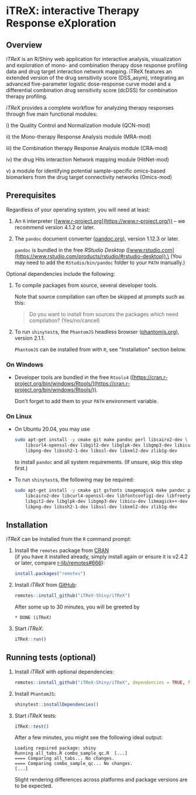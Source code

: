 # iTReX: interactive Therapy Response eXploration

## Overview

_iTReX_ is an R/Shiny web application for interactive analysis, visualization and exploration of mono- and combination therapy dose response profiling data and drug target interaction network mapping.
iTReX features an extended version of the drug sensitivity score (DSS_asym), integrating an advanced five-parameter logistic dose-response curve model and a differential combination drug sensitivity score (dcDSS) for combination therapy profiling.

_iTReX_ provides a complete workflow for analyzing therapy responses through five main functional modules:

i) the Quality Control and Normalization module (QCN-mod)

ii) the Mono-therapy Response Analysis module (MRA-mod)

iii) the Combination therapy Response Analysis module (CRA-mod)

iv) the drug Hits interaction Network mapping module (HitNet-mod)

v) a module for identifying potential sample-specific omics-based biomarkers from the drug target connectivity networks (Omics-mod)

## Prerequisites

Regardless of your operating system, you will need at least:

1. An `R` interpreter ([www.r-project.org](https://www.r-project.org/)) – we recommend version 4.1.2 or later.

1. The `pandoc` document converter ([pandoc.org](https://pandoc.org/)), version 1.12.3 or later.
   <!-- https://github.com/rstudio/rmarkdown/blob/69e6f983/R/render.R#L316-L320 -->

   `pandoc` is bundled in the free _RStudio Desktop_ ([www.rstudio.com](https://www.rstudio.com/products/rstudio/#rstudio-desktop)).\
   (You may need to add the `RStudio/bin/pandoc` folder to your `PATH` manually.)

Optional dependencies include the following:

1. To compile packages from source, several developer tools.

   Note that source compilation can often be skipped at prompts such as this:

   > Do you want to install from sources the packages which need compilation? (Yes/no/cancel)

1. To run `shinytest`s, the `PhantomJS` headless browser ([phantomjs.org](https://phantomjs.org/)), version 2.1.1.

   `PhantomJS` can be installed from with `R`, see "Installation" section below.

### On Windows

- Developer tools are bundled in the free `Rtools4` ([https://cran.r-project.org/bin/windows/Rtools/](https://cran.r-project.org/bin/windows/Rtools/)).

  Don't forget to add them to your `PATH` environment variable.

### On Linux

- On Ubuntu 20.04, you may use

   ```bash
   sudo apt-get install -y cmake git make pandoc perl libcairo2-dev \
       libcurl4-openssl-dev libgit2-dev libglpk-dev libgmp3-dev libicu-dev \
       libpng-dev libssh2-1-dev libssl-dev libxml2-dev zlib1g-dev
   ```

   to install `pandoc` and all system requirements. (If unsure, skip this step first.)

- To run `shinytest`s, the following may be required:

   ```bash
   sudo apt-get install -y cmake git gsfonts imagemagick make pandoc perl \
       libcairo2-dev libcurl4-openssl-dev libfontconfig1-dev libfreetype6-dev \
       libgit2-dev libglpk-dev libgmp3-dev libicu-dev libmagick++-dev \
       libpng-dev libssh2-1-dev libssl-dev libxml2-dev zlib1g-dev
   ```

## Installation

_iTReX_ can be installed from the `R` command prompt:

1. Install the `remotes` package from [CRAN](https://cran.r-project.org/package=remotes) \
   (if you have it installed already, simply install again or ensure it is v2.4.2 or later, compare [r-lib/remotes#666](https://github.com/r-lib/remotes/pull/666)):

   ```r
   install.packages("remotes")
   ```

1. Install _iTReX_ from [GitHub](https://github.com/iTReX-Shiny/iTReX):

   ```r
   remotes::install_github("iTReX-Shiny/iTReX")
   ```

   After some up to 30 minutes, you will be greeted by

   ```text
   * DONE (iTReX)
   ```

1. Start _iTReX_:

   ```r
   iTReX::run()
   ```

## Running tests (optional)

1. Install _iTReX_ with optional dependencies:

   ```r
   remotes::install_github("iTReX-Shiny/iTReX", dependencies = TRUE, force = TRUE)
   ```

1. Install `PhantomJS`:

   ```r
   shinytest::installDependencies()
   ```

1. Start _iTReX_ tests:

   ```r
   iTReX::test()
   ```

   After a few minutes, you might see the following ideal output:

   ```text
   Loading required package: shiny
   Running all_tabs.R combo_sample_qc.R  [...]
   ==== Comparing all_tabs... No changes.
   ==== Comparing combo_sample_qc... No changes.
   [...]
   ```

   Slight rendering differences across platforms and package versions are to be expected.
